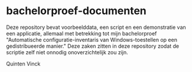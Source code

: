 # bachelorproef-documenten

Deze repository bevat voorbeelddata, een script en een demonstratie van een applicatie, allemaal met betrekking tot mijn bachelorproef "Automatische configuratie-inventaris van Windows-toestellen op een gedistribueerde manier."
Deze zaken zitten in deze repository zodat de scriptie zelf niet onnodig onoverzichtelijk zou zijn.

Quinten Vinck
